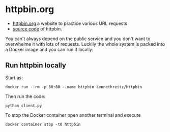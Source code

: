 # httpbin.org

* [httpbin.org](https://httpbin.org) a website to practice various URL requests
* [source code](https://github.com/Runscope/httpbin) of httpbin.

You can't always depend on the public service and you don't want to overwhelme it with lots of requests. Luckily the whole system is packed into a Docker image and you can run it locally:


## Run httpbin locally

Start as:

```
docker run --rm -p 80:80 --name httpbin kennethreitz/httpbin
```

Then run the code:

```
python client.py
```

To stop the Docker container open another terminal and execute

```
docker container stop -t0 httpbin
```

